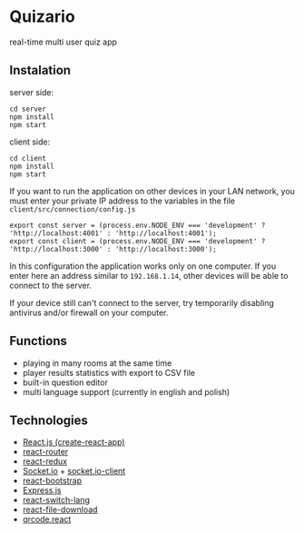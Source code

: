 # Quizario

real-time multi user quiz app

## Instalation
server side:
```
cd server
npm install
npm start
```
client side:
```
cd client
npm install
npm start
```
If you want to run the application on other devices in your LAN network, you must enter your private IP address to the variables in the file `client/src/connection/config.js`
```
export const server = (process.env.NODE_ENV === 'development' ? 'http://localhost:4001' : 'http://localhost:4001');
export const client = (process.env.NODE_ENV === 'development' ? 'http://localhost:3000' : 'http://localhost:3000');
```
In this configuration the application works only on one computer. If you enter here an address similar to `192.168.1.14`, other devices will be able to connect to the server.

If your device still can't connect to the server, try temporarily disabling antivirus and/or firewall on your computer.

## Functions
* playing in many rooms at the same time
* player results statistics with export to CSV file
* built-in question editor
* multi language support (currently in english and polish)

## Technologies
* [React.js (create-react-app)](https://github.com/facebook/create-react-app)
* [react-router](https://github.com/ReactTraining/react-router)
* [react-redux](https://github.com/reduxjs/react-redux)
* [Socket.io](https://github.com/socketio/socket.io) + [socket.io-client](https://github.com/socketio/socket.io-client#readme)
* [react-bootstrap](https://github.com/react-bootstrap/react-bootstrap)
* [Express.js](https://github.com/expressjs/express)
* [react-switch-lang](https://www.npmjs.com/package/react-switch-lang)
* [react-file-download](https://github.com/kennethjiang/js-file-download)
* [qrcode.react](https://github.com/zpao/qrcode.react)